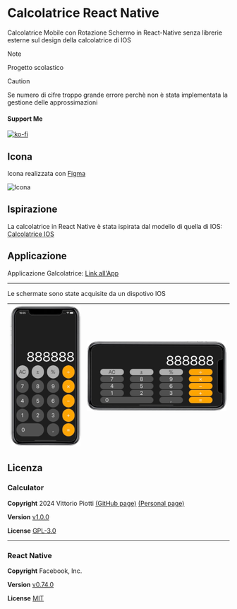 # Calcolatrice React Native

Calcolatrice Mobile con Rotazione Schermo in React-Native senza librerie esterne sul design della calcolatrice di IOS

> [!NOTE]
> Progetto scolastico


> [!CAUTION]
> Se numero di cifre troppo grande errore perchè non è stata implementata la gestione delle approssimazioni

#### Support Me


[![ko-fi](https://ko-fi.com/img/githubbutton_sm.svg)](https://ko-fi.com/P5P012BC8U)

## Icona

 Icona realizzata con [Figma](https://www.figma.com/)   

<img src="https://github.com/vittorioPiotti/Calcolatrice-React-Native/blob/main/icon.png" alt="Icona" width="100"/>

## Ispirazione

La calcolatrice in React Native è stata ispirata dal modello di quella di IOS: [Calcolatrice IOS](https://apps.apple.com/it/app/calcolatrice/id1069511488)


## Applicazione

Applicazione Galcolatrice: [Link all'App](https://h7mfqc.csb.app/Calcolatrice)

---

Le schermate sono state acquisite da un dispotivo IOS 


| <img src="https://github.com/vittorioPiotti/Calcolatrice-React-Native/blob/main/vertical.png" alt="Icona" width="300"/> | <img src="https://github.com/vittorioPiotti/Calcolatrice-React-Native/blob/main/horizontal.png" alt="Icona" width="600"/>|
 ------------ | ------------ |

 


## Licenza





### Calculator

**Copyright** 2024 Vittorio Piotti [(GitHub page)](https://github.com/vittorioPiotti) [(Personal page)](https://vittoriopiotti.altervista.org/)

**Version** [v1.0.0](https://github.com/vittorioPiotti/Calculator-App-ReactNative/releases/tag/1.0.0)

**License** [GPL-3.0](https://github.com/vittorioPiotti/Calcolatrice-React-Native/blob/main/LICENSE.md)

---


### React Native

**Copyright** Facebook, Inc.

**Version** [v0.74.0](https://reactnative.dev/blog/2024/04/22/release-0.74)

**License** [MIT](https://github.com/facebook/react-native/blob/main/LICENSE)











